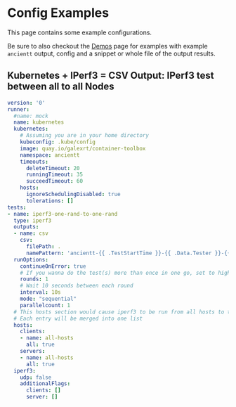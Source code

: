# Config Examples

This page contains some example configurations.

Be sure to also checkout the [Demos](demos.md) page for examples with example `ancientt` output, config and a snippet or whole file of the output results.

## Kubernetes + IPerf3 = CSV Output: IPerf3 test between all to all Nodes

```yaml
version: '0'
runner:
  #name: mock
  name: kubernetes
  kubernetes:
    # Assuming you are in your home directory
    kubeconfig: .kube/config
    image: quay.io/galexrt/container-toolbox
    namespace: ancientt
    timeouts:
      deleteTimeout: 20
      runningTimeout: 35
      succeedTimeout: 60
    hosts:
      ignoreSchedulingDisabled: true
      tolerations: []
tests:
- name: iperf3-one-rand-to-one-rand
  type: iperf3
  outputs:
  - name: csv
    csv:
      filePath: .
      namePattern: 'ancientt-{{ .TestStartTime }}-{{ .Data.Tester }}-{{ .Data.ServerHost }}_{{ .Data.ClientHost }}.csv'
  runOptions:
    continueOnError: true
    # If you wanna do the test(s) more than once in one go, set to higher than 1
    rounds: 1
    # Wait 10 seconds between each round
    interval: 10s
    mode: "sequential"
    parallelcount: 1
  # This hosts section would cause iperf3 to be run from all hosts to the hosts selected in the `destinations` section
  # Each entry will be merged into one list
  hosts:
    clients:
    - name: all-hosts
      all: true
    servers:
    - name: all-hosts
      all: true
  iperf3:
    udp: false
    additionalFlags:
      clients: []
      server: []
```
